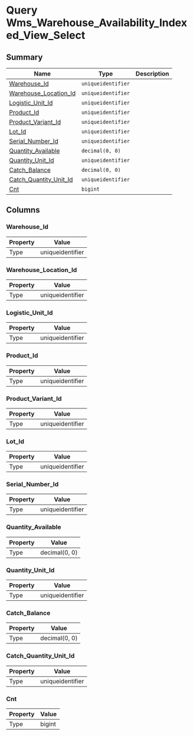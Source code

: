 # Query Wms_Warehouse_Availability_Indexed_View_Select


## Summary

| Name | Type | Description |
| - | - | --- |
|[Warehouse_Id](#warehouse_id)|`uniqueidentifier` ||
|[Warehouse_Location_Id](#warehouse_location_id)|`uniqueidentifier` ||
|[Logistic_Unit_Id](#logistic_unit_id)|`uniqueidentifier` ||
|[Product_Id](#product_id)|`uniqueidentifier` ||
|[Product_Variant_Id](#product_variant_id)|`uniqueidentifier` ||
|[Lot_Id](#lot_id)|`uniqueidentifier` ||
|[Serial_Number_Id](#serial_number_id)|`uniqueidentifier` ||
|[Quantity_Available](#quantity_available)|`decimal(0, 0)` ||
|[Quantity_Unit_Id](#quantity_unit_id)|`uniqueidentifier` ||
|[Catch_Balance](#catch_balance)|`decimal(0, 0)` ||
|[Catch_Quantity_Unit_Id](#catch_quantity_unit_id)|`uniqueidentifier` ||
|[Cnt](#cnt)|`bigint` ||

## Columns

### Warehouse_Id

| Property | Value |
| - | - |
|Type|uniqueidentifier|

### Warehouse_Location_Id

| Property | Value |
| - | - |
|Type|uniqueidentifier|

### Logistic_Unit_Id

| Property | Value |
| - | - |
|Type|uniqueidentifier|

### Product_Id

| Property | Value |
| - | - |
|Type|uniqueidentifier|

### Product_Variant_Id

| Property | Value |
| - | - |
|Type|uniqueidentifier|

### Lot_Id

| Property | Value |
| - | - |
|Type|uniqueidentifier|

### Serial_Number_Id

| Property | Value |
| - | - |
|Type|uniqueidentifier|

### Quantity_Available

| Property | Value |
| - | - |
|Type|decimal(0, 0)|

### Quantity_Unit_Id

| Property | Value |
| - | - |
|Type|uniqueidentifier|

### Catch_Balance

| Property | Value |
| - | - |
|Type|decimal(0, 0)|

### Catch_Quantity_Unit_Id

| Property | Value |
| - | - |
|Type|uniqueidentifier|

### Cnt

| Property | Value |
| - | - |
|Type|bigint|


